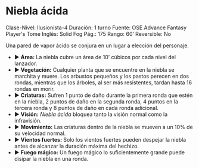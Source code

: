 # Niebla ácida

Clase-Nivel: Ilusionista-4
Duración: 1 turno
Fuente: OSE Advance Fantasy Player's Tome
Inglés: Solid Fog
Pág.: 175
Rango: 60’
Reversible: No

Una pared de vapor ácido se conjura en un lugar a elección del personaje.  

- ▶ **Área:** La niebla cubre un área de 10’ cúbicos por cada nivel del lanzador.
- ▶ **Vegetación:** Cualquier planta que se encuentre en la niebla se marchita y muere. Los arbustos pequeños y los pastos perecen en dos rondas, mientras que los árboles, al ser más resistentes, tardan hasta 16 rondas en morir.
- ▶ **Criaturas:** Sufren 1 punto de daño durante la primera ronda que estén en la niebla, 2 puntos de daño en la segunda ronda, 4 puntos en la tercera ronda y 8 puntos de daño en cada ronda adicional.
- ▶ **Visión:** *Niebla ácida* bloquea tanto la visión normal como la infravisión.
- ▶ **Movimiento:** Las criaturas dentro de la niebla se mueven a un 10% de su velocidad normal.
- ▶ **Vientos fuertes:** Solo los vientos fuertes pueden despejar la niebla antes de alcanzar la duración máxima del hechizo.
- ▶ **Fuego mágico:** Un fuego mágico lo suficientemente grande puede disipar la niebla en una ronda.